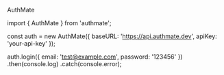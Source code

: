 AuthMate 

import { AuthMate } from 'authmate';

const auth = new AuthMate({
  baseURL: 'https://api.authmate.dev',
  apiKey: 'your-api-key'
});

auth.login({ email: 'test@example.com', password: '123456' })
  .then(console.log)
  .catch(console.error);
